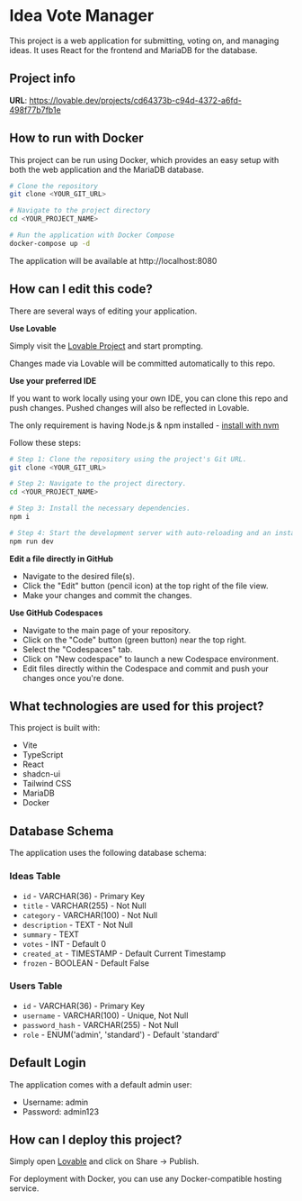 
# Idea Vote Manager

This project is a web application for submitting, voting on, and managing ideas. It uses React for the frontend and MariaDB for the database.

## Project info

**URL**: https://lovable.dev/projects/cd64373b-c94d-4372-a6fd-498f77b7fb1e

## How to run with Docker

This project can be run using Docker, which provides an easy setup with both the web application and the MariaDB database.

```bash
# Clone the repository
git clone <YOUR_GIT_URL>

# Navigate to the project directory
cd <YOUR_PROJECT_NAME>

# Run the application with Docker Compose
docker-compose up -d
```

The application will be available at http://localhost:8080

## How can I edit this code?

There are several ways of editing your application.

**Use Lovable**

Simply visit the [Lovable Project](https://lovable.dev/projects/cd64373b-c94d-4372-a6fd-498f77b7fb1e) and start prompting.

Changes made via Lovable will be committed automatically to this repo.

**Use your preferred IDE**

If you want to work locally using your own IDE, you can clone this repo and push changes. Pushed changes will also be reflected in Lovable.

The only requirement is having Node.js & npm installed - [install with nvm](https://github.com/nvm-sh/nvm#installing-and-updating)

Follow these steps:

```sh
# Step 1: Clone the repository using the project's Git URL.
git clone <YOUR_GIT_URL>

# Step 2: Navigate to the project directory.
cd <YOUR_PROJECT_NAME>

# Step 3: Install the necessary dependencies.
npm i

# Step 4: Start the development server with auto-reloading and an instant preview.
npm run dev
```

**Edit a file directly in GitHub**

- Navigate to the desired file(s).
- Click the "Edit" button (pencil icon) at the top right of the file view.
- Make your changes and commit the changes.

**Use GitHub Codespaces**

- Navigate to the main page of your repository.
- Click on the "Code" button (green button) near the top right.
- Select the "Codespaces" tab.
- Click on "New codespace" to launch a new Codespace environment.
- Edit files directly within the Codespace and commit and push your changes once you're done.

## What technologies are used for this project?

This project is built with:

- Vite
- TypeScript
- React
- shadcn-ui
- Tailwind CSS
- MariaDB
- Docker

## Database Schema

The application uses the following database schema:

### Ideas Table
- `id` - VARCHAR(36) - Primary Key
- `title` - VARCHAR(255) - Not Null
- `category` - VARCHAR(100) - Not Null
- `description` - TEXT - Not Null
- `summary` - TEXT
- `votes` - INT - Default 0
- `created_at` - TIMESTAMP - Default Current Timestamp
- `frozen` - BOOLEAN - Default False

### Users Table
- `id` - VARCHAR(36) - Primary Key
- `username` - VARCHAR(100) - Unique, Not Null
- `password_hash` - VARCHAR(255) - Not Null
- `role` - ENUM('admin', 'standard') - Default 'standard'

## Default Login

The application comes with a default admin user:
- Username: admin
- Password: admin123

## How can I deploy this project?

Simply open [Lovable](https://lovable.dev/projects/cd64373b-c94d-4372-a6fd-498f77b7fb1e) and click on Share -> Publish.

For deployment with Docker, you can use any Docker-compatible hosting service.
